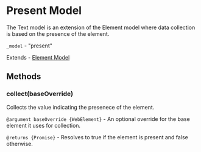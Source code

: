 # Present Model
The Text model is an extension of the Element model where data collection is based on the presence of the element.

`_model` - "present"

Extends - [Element Model](element.md)

## Methods

### collect(baseOverride)
Collects the value indicating the presenece of the element.

`@argument baseOverride {WebElement}` - An optional override for the base element it uses for collection.

`@returns {Promise}` - Resolves to true if the element is present and false otherwise.